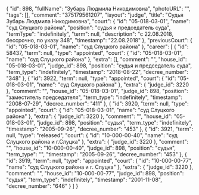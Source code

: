 {
    "id": 898,
    "fullName": "Зубарь Людмила Никодимовна",
    "photoURL": "",
    "tags": [],
    "comment": "375179561207",
    "layout": "judge",
    "title": "Судья Зубарь Людмила Никодимовна",
    "court": {
        "id": "05-018-03-01",
        "name": "суд Слуцкого района",
        "position": "судья и председатель суда",
        "termType": "indefinitely",
        "term": null,
        "description": "c 22.08.2018, бессрочно, по указу 348",
        "timestamp": "22.08.2018"
    },
    "previousCourt": {
        "id": "05-018-03-01",
        "name": "суд Слуцкого района"
    },
    "career": [
        {
            "id": 58437,
            "term": null,
            "type": "appointed",
            "court": {
                "id": "05-018-03-01",
                "name": "суд Слуцкого района"
            },
            "extra": [],
            "comment": "",
            "house_id": "05-018-03-01",
            "judge_id": 898,
            "position": "судья и председатель суда",
            "term_type": "indefinitely",
            "timestamp": "2018-08-22",
            "decree_number": "348"
        },
        {
            "id": 3922,
            "term": null,
            "type": "appointed",
            "court": {
                "id": "05-018-03-01",
                "name": "суд Слуцкого района"
            },
            "extra": {
                "judge_id": 3220
            },
            "comment": "",
            "house_id": "05-018-03-01",
            "judge_id": 898,
            "position": "заместитель председателя",
            "term_type": "indefinitely",
            "timestamp": "2008-07-29",
            "decree_number": "411"
        },
        {
            "id": 3920,
            "term": null,
            "type": "appointed",
            "court": {
                "id": "05-018-03-01",
                "name": "суд Слуцкого района"
            },
            "extra": {
                "judge_id": 3220
            },
            "comment": "",
            "house_id": "05-018-03-01",
            "judge_id": 898,
            "position": "судья",
            "term_type": "indefinitely",
            "timestamp": "2005-09-26",
            "decree_number": "453"
        },
        {
            "id": 3921,
            "term": null,
            "type": "released",
            "court": {
                "id": "10-000-00-40",
                "name": "суд Слуцкого района и г.Слуцка"
            },
            "extra": {
                "judge_id": 3220
            },
            "comment": "",
            "house_id": "10-000-00-40",
            "judge_id": 898,
            "position": "судья",
            "term_type": "",
            "timestamp": "2005-09-26",
            "decree_number": "453"
        },
        {
            "id": 3919,
            "term": null,
            "type": "appointed",
            "court": {
                "id": "10-000-00-77",
                "name": "суд Слуцкого района и г. Слуцка"
            },
            "extra": {
                "judge_id": 3220
            },
            "comment": "",
            "house_id": "10-000-00-77",
            "judge_id": 898,
            "position": "судья",
            "term_type": "indefinitely",
            "timestamp": "2001-11-08",
            "decree_number": "646"
        }
    ]
}